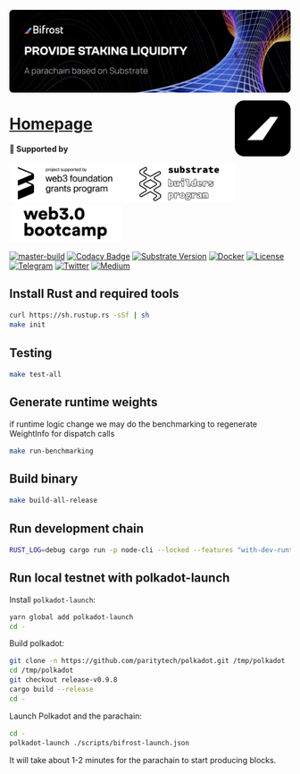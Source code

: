 <a href="https://bifrost.finance"><img align="center" src="./docs/res/readme/bifrost-banner.svg" alt="Bifrost Banner"/></a>

<a href="https://bifrost.finance"><img align="right" width="100" src="./docs/res/readme/bifrost-black-logo.svg" alt="Bifrost Logo"/></a>

<h1 align="left"><a href="https://bifrost.finance">Homepage</a></h1>

<h4>🐣 Supported by</h4>

<p align="left">
  <a href="https://web3.foundation/grants"><img src="docs/res/readme/web3-foundation-grant.svg" width="200" alt="Web3 Foundation Grants"></a>
  <a href="https://www.substrate.io/builders-program"><img src="docs/res/readme/substrate-builder.svg" width="200" alt="Substrate Builders Program"></a>
  <a href="https://bootcamp.web3.foundation/"><img src="docs/res/readme/web3-bootcamp.svg" width="200" alt="Web3 Bootcamp"></a>
</p>

[![master-build](https://img.shields.io/github/workflow/status/bifrost-finance/bifrost/master-build/master)](https://github.com/bifrost-finance/bifrost/actions)
[![Codacy Badge](https://app.codacy.com/project/badge/Grade/acec53276777415593c2b02b2200f62e)](https://www.codacy.com/gh/bifrost-finance/bifrost?utm_source=github.com&amp;utm_medium=referral&amp;utm_content=bifrost-finance/bifrost&amp;utm_campaign=Badge_Grade)
[![Substrate Version](https://img.shields.io/badge/Substrate-3.0.0-brightgreen?logo=Parity%20Substrate)](https://github.com/paritytech/substrate)
[![Docker](https://img.shields.io/badge/Docker-v0.4.0-brightgreen?logo=Docker)](https://hub.docker.com/repository/docker/bifrostnetwork/bifrost)
[![License](https://img.shields.io/github/license/bifrost-finance/bifrost?color=blue)](https://github.com/bifrost-finance/bifrost/blob/master/LICENSE)
[![Telegram](https://img.shields.io/badge/-Telegram-5c5c5c?logo=Telegram)](https://t.me/bifrost_finance)
[![Twitter](https://img.shields.io/badge/-Twitter-5c5c5c?logo=Twitter)](https://twitter.com/bifrost_finance)
[![Medium](https://img.shields.io/badge/-Medium-5c5c5c?logo=Medium)](https://medium.com/bifrost-finance)

## Install Rust and required tools

```bash
curl https://sh.rustup.rs -sSf | sh
make init
```

## Testing

```bash
make test-all
```

## Generate runtime weights

if runtime logic change we may do the benchmarking to regenerate WeightInfo for dispatch calls

```bash
make run-benchmarking
```

## Build binary

```bash
make build-all-release
```

## Run development chain

```bash
RUST_LOG=debug cargo run -p node-cli --locked --features "with-dev-runtime" -- --tmp --dev 
```

## Run local testnet with polkadot-launch

Install `polkadot-launch`:

```bash
yarn global add polkadot-launch
cd -
```

Build polkadot:

```bash
git clone -n https://github.com/paritytech/polkadot.git /tmp/polkadot
cd /tmp/polkadot
git checkout release-v0.9.8
cargo build --release
cd -
```

Launch Polkadot and the parachain:

```bash
cd -
polkadot-launch ./scripts/bifrost-launch.json
```

It will take about 1-2 minutes for the parachain to start producing blocks.

